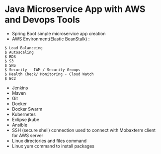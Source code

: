 # Java Microservice App with AWS and Devops Tools

- Spring Boot simple microservice app creation
- AWS Environment(Elastic BeanStalk) :
```
$ Load Balanceing
$ Autoscaling
$ RDS
$ S3
$ SNS
$ Security - IAM / Security Groups
$ Health Check/ Monitoring - Cloud Watch
$ EC2
```
- Jenkins
- Maven  
- Git
- Docker
- Docker Swarm
- Kubernetes
- Eclipse jkube 
- Ansible
- SSH (secure shell) connection used to connect with Mobaxterm client for AWS server
- Linux directories and files command 
- Linux yum command to install packages
